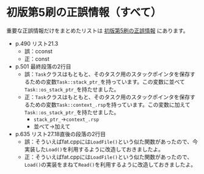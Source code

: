# 初版第5刷の正誤情報（すべて）

重要な正誤情報だけをまとめたリストは [初版第5刷の正誤情報](first_5suri.md) にあります。

- p.490 リスト21.3
    - 誤：cconst
    - 正：const
- p.501 最終段落の2行目
    - 誤：`Task`クラスはもともと、そのタスク用のスタックポインタを保存するための変数`Task::stack_ptr_`を持っています。この変数に並べて`Task::os_stack_ptr_`を持たせました。
    - 正：`Task`クラスはもともと、そのタスク用のスタックポインタを保存するための変数`Task::context_.rsp`を持っています。この変数に加えて`Task::os_stack_ptr_`を持たせました。
        - `stack_ptr_`→`context_.rsp`
        - 並べて→加えて
- p.635 リスト27.18直後の段落の2行目
    - 誤：そういえばfat.cppには`LoadFile()`という似た関数があったので、今実装した`Load()`を利用するように改造しておきましたよ。
    - 正：そういえばfat.cppには`LoadFile()`という似た関数があったので、`Load()`の実装をまねて`Read()`を利用するように改造しておきましたよ。
